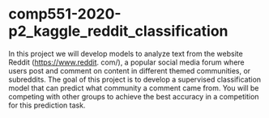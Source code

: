 # comp551-2020-p2_kaggle_reddit_classification
In this project we will develop models to analyze text from the website Reddit (https://www.reddit. com/), a popular social media forum where users post and comment on content in different themed communities, or subreddits. The goal of this project is to develop a supervised classification model that can predict what community a comment came from. You will be competing with other groups to achieve the best accuracy in a competition for this prediction task.
